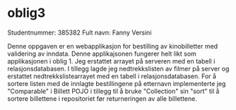 # oblig3
Studentnummer: 385382 Fult navn: Fanny Versini

Denne oppgaven er en webapplikasjon for bestilling av kinobilletter med validering av inndata. Denne applikajsonen fungerer helt likt som applikasjonen i oblig 1. Jeg erstattet arrayet på serveren med en tabell i relasjonsdatabasen. I tillegg lagde jeg nedtrekkslisten av filmer på server og erstattet nedtrekkslistearrayet med en tabell i relasjonsdatabasen. For å sortere listen med de innlagte bestillingene på etternavn implementerte jeg "Comparable" i Billett POJO i tillegg til å bruke "Collection" sin "sort" til å sortere billettene i repositoriet før returneringen av alle billettene.
